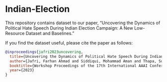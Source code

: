 # Indian-Election

This repository contains dataset to our paper, “Uncovering the Dynamics of Political Hate Speech During Indian Election Campaign: A New Low-Resource Dataset and Baselines.”

If you find the dataset useful, please cite the paper as follows:

```bibtex
@inproceedings{jafri2023uncovering,
  title={Uncovering the Dynamics of Political Hate Speech During Indian Election Campaign: A New Low-Resource Dataset and Baselines},
  author={Jafri, Farhan Ahmad and Siddiqui, Mohammad Aman and Thapa, Surendrabikram and Rauniyar, Kritesh and Naseem, Usman and Razzak, Imran},
  booktitle={Workshop Proceedings of the 17th International AAAI Conference on Web and Social Media.},
  year={2023}
}
```
